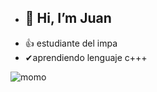 * <h2>👋 Hi, I’m Juan
* 👍 estudiante del impa
* ✔aprendiendo lenguaje c+++

  

 ![momo](https://www.google.com/url?sa=i&url=https%3A%2F%2Ftenor.com%2Fes%2Fver%2Fmomo-coscu-army-geronimo-momo-la-dinastia-pitulin-gif-21686138&psig=AOvVaw2CO7q2sEPRD6squsquPv9k&ust=1647480133617000&source=images&cd=vfe&ved=0CAsQjRxqFwoTCKCDo_O7yfYCFQAAAAAdAAAAABBS)
